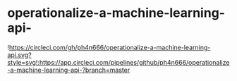 # operationalize-a-machine-learning-api-
!https://circleci.com/gh/ph4n666/operationalize-a-machine-learning-api.svg?style=svg!:https://app.circleci.com/pipelines/github/ph4n666/operationalize-a-machine-learning-api-?branch=master      
